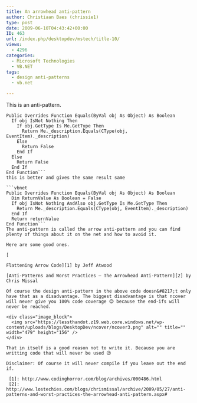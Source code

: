 ```yaml
---
title: An arrowhead anti-pattern
author: Christiaan Baes (chrissie1)
type: post
date: 2009-06-10T04:43:42+00:00
ID: 463
url: /index.php/desktopdev/mstech/title-10/
views:
  - 4296
categories:
  - Microsoft Technologies
  - VB.NET
tags:
  - design anti-patterns
  - vb.net

---
```

This is an anti-pattern.

```vbnet
Public Overrides Function Equals(ByVal obj As Object) As Boolean
  If obj IsNot Nothing Then
    If obj.GetType Is Me.GetType Then
      Return Me._description.Equals(CType(obj, EventItem)._description)
    Else
      Return False
    End If
  Else
    Return False
  End If
End Function```
this is better and gives the same result same

```vbnet
Public Overrides Function Equals(ByVal obj As Object) As Boolean
  Dim ReturnValue As Boolean = False
  If obj IsNot Nothing AndAlso obj.GetType Is Me.GetType Then
    Return Me._description.Equals(CType(obj, EventItem)._description)
  End If
  Return returnValue
End Function```
The anti-pattern is called the arrow anti-pattern and you can find plenty of things about it on the net and how to avoid it.

Here are some good ones.
  
[
  
Flattening Arrow Code][1] by Jeff Atwood
  
[Anti-Patterns and Worst Practices – The Arrowhead Anti-Pattern][2] by Chris Missal 

Of course the design anti-pattern in the above code doesn&#8217;t only have that as a disadvantage. The biggest disadvantage is that ncover will never give you 100% code coverage 😉 because the end-ifs will never be reached.

<div class="image_block">
  <img src="https://lessthandot.z19.web.core.windows.net/wp-content/uploads/blogs/DesktopDev/ncover/ncover3.png" alt="" title="" width="479" height="156" />
</div>

That in itself is a good reason not to write it. Because you are writting code that will never be used 😉

Disclaimer: Of course it will never compile if you leave out the end if.

 [1]: http://www.codinghorror.com/blog/archives/000486.html
 [2]: http://www.lostechies.com/blogs/chrismissal/archive/2009/05/27/anti-patterns-and-worst-practices-the-arrowhead-anti-pattern.aspx#